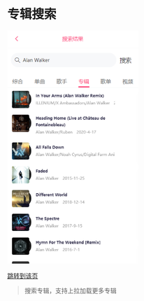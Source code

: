 # 专辑搜索

<img src="./images/searchAlbum.png" width="300"/>

[跳转到该页](http://www.happy6year.com/#/search/searchPage)

> 搜索专辑，支持上拉加载更多专辑
